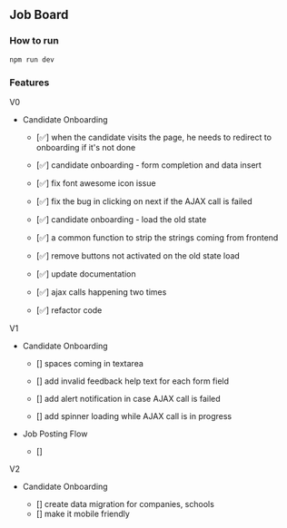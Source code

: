 ## Job Board
### How to run
`npm run dev`

### 

### Features

V0

- Candidate Onboarding

    - [✅] when the candidate visits the page, he needs to redirect to onboarding if it's not done

	- [✅] candidate onboarding - form completion and data insert

	- [✅] fix font awesome icon issue

	- [✅] fix the bug in clicking on next if the AJAX call is failed

	- [✅] candidate onboarding - load the old state

	- [✅] a common function to strip the strings coming from frontend

	- [✅] remove buttons not activated on the old state load

	- [✅] update documentation

	- [✅] ajax calls happening two times

	- [✅] refactor code


V1

- Candidate Onboarding

	- [] spaces coming in textarea

    - [] add invalid feedback help text for each form field

    - [] add alert notification in case AJAX call is failed

    - [] add spinner loading while AJAX call is in progress

- Job Posting Flow
	
	- [] 


V2

- Candidate Onboarding

	- [] create data migration for companies, schools
	- [] make it mobile friendly
